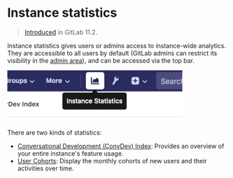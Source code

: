 # Instance statistics

> [Introduced](https://gitlab.com/gitlab-org/gitlab-ce/issues/41416)
in GitLab 11.2.

Instance statistics gives users or admins access to instance-wide analytics.
They are accessible to all users by default (GitLab admins can restrict its
visibility in the [admin area](../admin_area/settings/usage_statistics.md)),
and can be accessed via the top bar.

![Instance Statistics button](img/instance_statistics_button.png)

There are two kinds of statistics:

- [Conversational Development (ConvDev) Index](convdev.md): Provides an overview of your entire instance's feature usage.
- [User Cohorts](user_cohorts.md): Display the monthly cohorts of new users and their activities over time.
